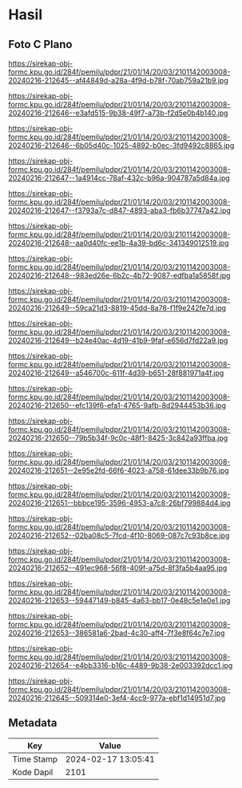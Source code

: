 # Hasil

## Foto C Plano

https://sirekap-obj-formc.kpu.go.id/284f/pemilu/pdpr/21/01/14/20/03/2101142003008-20240216-212645--af44849d-a28a-4f9d-b78f-70ab759a21b9.jpg

https://sirekap-obj-formc.kpu.go.id/284f/pemilu/pdpr/21/01/14/20/03/2101142003008-20240216-212646--e3afd515-9b38-49f7-a73b-f2d5e0b4b140.jpg

https://sirekap-obj-formc.kpu.go.id/284f/pemilu/pdpr/21/01/14/20/03/2101142003008-20240216-212646--6b05d40c-1025-4892-b0ec-3fd9492c8865.jpg

https://sirekap-obj-formc.kpu.go.id/284f/pemilu/pdpr/21/01/14/20/03/2101142003008-20240216-212647--1a4914cc-78af-432c-b96a-904787a5d84a.jpg

https://sirekap-obj-formc.kpu.go.id/284f/pemilu/pdpr/21/01/14/20/03/2101142003008-20240216-212647--f3793a7c-d847-4893-aba3-fb6b37747a42.jpg

https://sirekap-obj-formc.kpu.go.id/284f/pemilu/pdpr/21/01/14/20/03/2101142003008-20240216-212648--aa0d40fc-ee1b-4a39-bd6c-341349012519.jpg

https://sirekap-obj-formc.kpu.go.id/284f/pemilu/pdpr/21/01/14/20/03/2101142003008-20240216-212648--983ed26e-6b2c-4b72-9087-edfba1a5858f.jpg

https://sirekap-obj-formc.kpu.go.id/284f/pemilu/pdpr/21/01/14/20/03/2101142003008-20240216-212649--59ca21d3-8819-45dd-8a78-f1f9e242fe7d.jpg

https://sirekap-obj-formc.kpu.go.id/284f/pemilu/pdpr/21/01/14/20/03/2101142003008-20240216-212649--b24e40ac-4d19-41b9-9faf-e656d7fd22a9.jpg

https://sirekap-obj-formc.kpu.go.id/284f/pemilu/pdpr/21/01/14/20/03/2101142003008-20240216-212649--a546700c-611f-4d39-b651-28f881971a4f.jpg

https://sirekap-obj-formc.kpu.go.id/284f/pemilu/pdpr/21/01/14/20/03/2101142003008-20240216-212650--efc139f6-efa1-4765-9afb-8d2944453b36.jpg

https://sirekap-obj-formc.kpu.go.id/284f/pemilu/pdpr/21/01/14/20/03/2101142003008-20240216-212650--79b5b34f-9c0c-48f1-8425-3c842a93ffba.jpg

https://sirekap-obj-formc.kpu.go.id/284f/pemilu/pdpr/21/01/14/20/03/2101142003008-20240216-212651--2e95e2fd-66f6-4023-a758-61dee33b9b76.jpg

https://sirekap-obj-formc.kpu.go.id/284f/pemilu/pdpr/21/01/14/20/03/2101142003008-20240216-212651--bbbce195-3596-4953-a7c8-26bf799884d4.jpg

https://sirekap-obj-formc.kpu.go.id/284f/pemilu/pdpr/21/01/14/20/03/2101142003008-20240216-212652--02ba08c5-7fcd-4f10-8069-087c7c93b8ce.jpg

https://sirekap-obj-formc.kpu.go.id/284f/pemilu/pdpr/21/01/14/20/03/2101142003008-20240216-212652--491ec968-56f8-409f-a75d-8f3fa5b4aa95.jpg

https://sirekap-obj-formc.kpu.go.id/284f/pemilu/pdpr/21/01/14/20/03/2101142003008-20240216-212653--59447149-b845-4a63-bb17-0e48c5e1e0e1.jpg

https://sirekap-obj-formc.kpu.go.id/284f/pemilu/pdpr/21/01/14/20/03/2101142003008-20240216-212653--386581a6-2bad-4c30-aff4-7f3e8f64c7e7.jpg

https://sirekap-obj-formc.kpu.go.id/284f/pemilu/pdpr/21/01/14/20/03/2101142003008-20240216-212654--e4bb3316-b16c-4489-9b38-2e003392dcc1.jpg

https://sirekap-obj-formc.kpu.go.id/284f/pemilu/pdpr/21/01/14/20/03/2101142003008-20240216-212645--509314e0-3ef4-4cc9-977a-ebf1d14951d7.jpg


## Metadata

| Key        | Value               |
| ---------- | ------------------- |
| Time Stamp | 2024-02-17 13:05:41 |
| Kode Dapil | 2101                |




